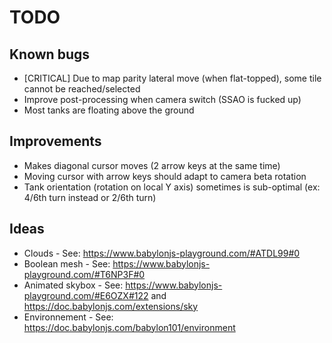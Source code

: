 # TODO

## Known bugs

* [CRITICAL] Due to map parity lateral move (when flat-topped), some tile cannot be reached/selected
* Improve post-processing when camera switch (SSAO is fucked up)
* Most tanks are floating above the ground

## Improvements

* Makes diagonal cursor moves (2 arrow keys at the same time)
* Moving cursor with arrow keys should adapt to camera beta rotation
* Tank orientation (rotation on local Y axis) sometimes is sub-optimal (ex: 4/6th turn instead or 2/6th turn)

## Ideas

* Clouds - See: https://www.babylonjs-playground.com/#ATDL99#0
* Boolean mesh - See: https://www.babylonjs-playground.com/#T6NP3F#0
* Animated skybox - See: https://www.babylonjs-playground.com/#E6OZX#122 and https://doc.babylonjs.com/extensions/sky
* Environnement - See: https://doc.babylonjs.com/babylon101/environment

